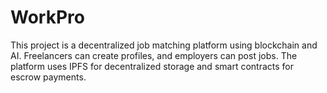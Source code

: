 # WorkPro

This project is a decentralized job matching platform using blockchain and AI. Freelancers can create profiles, and employers can post jobs. The platform uses IPFS for decentralized storage and smart contracts for escrow payments.

